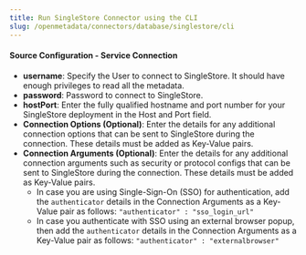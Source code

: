 ```yaml
---
title: Run SingleStore Connector using the CLI
slug: /openmetadata/connectors/database/singlestore/cli
---
```


<ConnectorIntro connector="SingleStore" goal="CLI" hasProfiler="true" hasDBT="true" />

<Requirements />

<MetadataIngestionServiceDev service="database" connector="SingleStore" goal="CLI"/>

<h4>Source Configuration - Service Connection</h4>

- **username**: Specify the User to connect to SingleStore. It should have enough privileges to read all the metadata.
- **password**: Password to connect to SingleStore.
- **hostPort**: Enter the fully qualified hostname and port number for your SingleStore deployment in the Host and Port field.
- **Connection Options (Optional)**: Enter the details for any additional connection options that can be sent to SingleStore during the connection. These details must be added as Key-Value pairs.
- **Connection Arguments (Optional)**: Enter the details for any additional connection arguments such as security or protocol configs that can be sent to SingleStore during the connection. These details must be added as Key-Value pairs. 
  - In case you are using Single-Sign-On (SSO) for authentication, add the `authenticator` details in the Connection Arguments as a Key-Value pair as follows: `"authenticator" : "sso_login_url"`
  - In case you authenticate with SSO using an external browser popup, then add the `authenticator` details in the Connection Arguments as a Key-Value pair as follows: `"authenticator" : "externalbrowser"`

<MetadataIngestionConfig service="database" connector="SingleStore" goal="CLI" hasProfiler="true" hasDBT="true"/>
